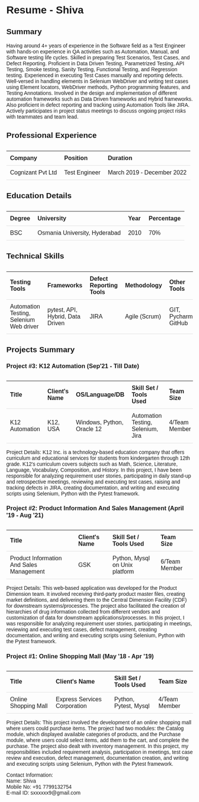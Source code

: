 <!DOCTYPE html>
<html>

<head>
  <title>Sivaprasad</title>
  <style>
    body {
      font-family: Arial, sans-serif;
      margin: 20px;
    }

    h1 {
      text-align: center;
    }

    h2 {
      margin-top: 30px;
    }

    p {
      margin-bottom: 10px;
    }

    table {
      width: 100%;
      border-collapse: collapse;
      margin-top: 30px;
    }

    th, td {
      padding: 10px;
      text-align: left;
      border-bottom: 1px solid #ddd;
    }
  </style>
</head>

<body>
  <h1>Resume - Shiva</h1>

  <h2>Summary</h2>
  <p>
    Having around 4+ years of experience in the Software field as a Test Engineer with hands-on experience in QA activities such as Automation, Manual, and Software testing life cycles. Skilled in preparing Test Scenarios, Test Cases, and Defect Reporting. Proficient in Data Driven Testing, Parametrized Testing, API Testing, Smoke testing, Sanity Testing, Functional Testing, and Regression testing. Experienced in executing Test Cases manually and reporting defects. Well-versed in handling elements in Selenium WebDriver and writing test cases using Element locators, WebDriver methods, Python programming features, and Testing Annotations. Involved in the design and implementation of different automation frameworks such as Data Driven frameworks and Hybrid frameworks. Also proficient in defect reporting and tracking using Automation Tools like JIRA. Actively participates in project status meetings to discuss ongoing project risks with teammates and team lead.
  </p>

  <h2>Professional Experience</h2>
  <table>
    <tr>
      <th>Company</th>
      <th>Position</th>
      <th>Duration</th>
    </tr>
    <tr>
      <td>Cognizant Pvt Ltd</td>
      <td>Test Engineer</td>
      <td>March 2019 - December 2022</td>
    </tr>
  </table>

  <h2>Education Details</h2>
  <table>
    <tr>
      <th>Degree</th>
      <th>University</th>
      <th>Year</th>
      <th>Percentage</th>
    </tr>
    <tr>
      <td>BSC</td>
      <td>Osmania University, Hyderabad</td>
      <td>2010</td>
      <td>70%</td>
    </tr>
  </table>

  <h2>Technical Skills</h2>
  <table>
    <tr>
      <th>Testing Tools</th>
      <th>Frameworks</th>
      <th>Defect Reporting Tools</th>
      <th>Methodology</th>
      <th>Other Tools</th>
      <th>Operating Systems</th>
      <th>Database Tools</th>
      <th>Languages</th>
    </tr>
    <tr>
      <td>Automation Testing, Selenium Web driver</td>
      <td>pytest, API, Hybrid, Data Driven</td>
      <td>JIRA</td>
      <td>Agile (Scrum)</td>
      <td>GIT, Pycharm, GitHub</td>
      <td>Windows, Linux</td>
      <td>SQL, MongoDB, Oracle</td>
      <td>Python, Java, C, C++</td>
    </tr>
  </table>

  <h2>Projects Summary</h2>

  <h3>Project #3: K12 Automation (Sep'21 - Till Date)</h3>
  <table>
    <tr>
      <th>Title</th>
      <th>Client's Name</th>
      <th>OS/Language/DB</th>
      <th>Skill Set / Tools Used</th>
      <th>Team Size</th>
    </tr>
    <tr>
      <td>K12 Automation</td>
      <td>K12, USA</td>
      <td>Windows, Python, Oracle 12</td>
      <td>Automation Testing, Selenium, Jira</td>
      <td>4/Team Member</td>
    </tr>
  </table>
  <p>
    Project Details: K12 Inc. is a technology-based education company that offers curriculum and educational services for students from kindergarten through 12th grade. K12's curriculum covers subjects such as Math, Science, Literature, Language, Vocabulary, Composition, and History. In this project, I have been responsible for analyzing requirement user stories, participating in daily stand-up and retrospective meetings, reviewing and executing test cases, raising and tracking defects in JIRA, creating documentation, and writing and executing scripts using Selenium, Python with the Pytest framework.
  </p>

  <h3>Project #2: Product Information And Sales Management (April '19 - Aug '21)</h3>
  <table>
    <tr>
      <th>Title</th>
      <th>Client's Name</th>
      <th>Skill Set / Tools Used</th>
      <th>Team Size</th>
    </tr>
    <tr>
      <td>Product Information And Sales Management</td>
      <td>GSK</td>
      <td>Python, Mysql on Unix platform</td>
      <td>6/Team Member</td>
    </tr>
  </table>
  <p>
    Project Details: This web-based application was developed for the Product Dimension team. It involved receiving third-party product master files, creating market definitions, and delivering them to the Central Dimension Facility (CDF) for downstream systems/processes. The project also facilitated the creation of hierarchies of drug information collected from different vendors and customization of data for downstream applications/processes. In this project, I was responsible for analyzing requirement user stories, participating in meetings, reviewing and executing test cases, defect management, creating documentation, and writing and executing scripts using Selenium, Python with the Pytest framework.
  </p>

  <h3>Project #1: Online Shopping Mall (May '18 - Apr '19)</h3>
  <table>
    <tr>
      <th>Title</th>
      <th>Client's Name</th>
      <th>Skill Set / Tools Used</th>
      <th>Team Size</th>
    </tr>
    <tr>
      <td>Online Shopping Mall</td>
      <td>Express Services Corporation</td>
      <td>Python, Pytest, Mysql</td>
      <td>4/Team Member</td>
    </tr>
  </table>
  <p>
    Project Details: This project involved the development of an online shopping mall where users could purchase items. The project had two modules: the Catalog module, which displayed available categories of products, and the Purchase module, where users could select items, add them to the cart, and complete the purchase. The project also dealt with inventory management. In this project, my responsibilities included requirement analysis, participation in meetings, test case review and execution, defect management, documentation creation, and writing and executing scripts using Selenium, Python with the Pytest framework.
  </p>

  <p>
    Contact Information:<br>
    Name: Shiva<br>
    Mobile No: +91 7799132754<br>
    E-mail ID: sxxxxxx9@gmail.com
  </p>
</body>

</html>
